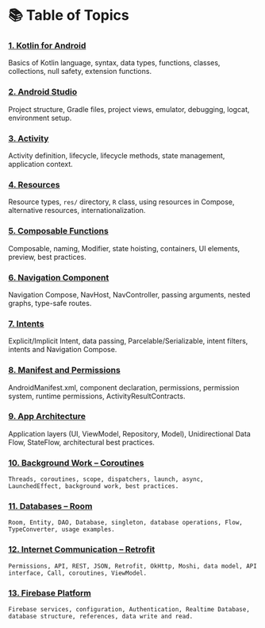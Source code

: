 # 📚 Table of Topics
### [1. Kotlin for Android](https://github.com/MarcinRod/AndroidLecture2025EN/blob/main/01%20Kotlin%20for%20Android.md)  
   Basics of Kotlin language, syntax, data types, functions, classes, collections, null safety, extension functions.

### [2. Android Studio](https://github.com/MarcinRod/AndroidLecture2025EN/blob/main/https://github.com/MarcinRod/AndroidLecture2025EN/blob/main/02%20Android%20Studio.md)  
   Project structure, Gradle files, project views, emulator, debugging, logcat, environment setup.

### [3. Activity](https://github.com/MarcinRod/AndroidLecture2025EN/blob/main/03%20Activity.md)  
   Activity definition, lifecycle, lifecycle methods, state management, application context.

### [4. Resources](https://github.com/MarcinRod/AndroidLecture2025EN/blob/main/04%20Resources.md)  
   Resource types, `res/` directory, `R` class, using resources in Compose, alternative resources, internationalization.

### [5. Composable Functions](https://github.com/MarcinRod/AndroidLecture2025EN/blob/main/05%20Composable%20Functions.md)  
   Composable, naming, Modifier, state hoisting, containers, UI elements, preview, best practices.

### [6. Navigation Component](https://github.com/MarcinRod/AndroidLecture2025EN/blob/main/06%20Navigation%20Component.md)  
   Navigation Compose, NavHost, NavController, passing arguments, nested graphs, type-safe routes.

### [7. Intents](https://github.com/MarcinRod/AndroidLecture2025EN/blob/main/07%20Intents.md)  
   Explicit/Implicit Intent, data passing, Parcelable/Serializable, intent filters, intents and Navigation Compose.

### [8. Manifest and Permissions](https://github.com/MarcinRod/AndroidLecture2025EN/blob/main/08%20Manifest%20and%20Permissions.md)  
   AndroidManifest.xml, component declaration, permissions, permission system, runtime permissions, ActivityResultContracts.

### [9. App Architecture](https://github.com/MarcinRod/AndroidLecture2025EN/blob/main/09%20App%20Architecture.md)  
   Application layers (UI, ViewModel, Repository, Model), Unidirectional Data Flow, StateFlow, architectural best practices.

### [10. Background Work – Coroutines](https://github.com/MarcinRod/AndroidLecture2025EN/blob/main/10%20Background%20w%20Work%20-%20Coroutines.md)  
    Threads, coroutines, scope, dispatchers, launch, async, LaunchedEffect, background work, best practices.

### [11. Databases – Room](https://github.com/MarcinRod/AndroidLecture2025EN/blob/main/11%20Databases%20-%20Room.md)  
    Room, Entity, DAO, Database, singleton, database operations, Flow, TypeConverter, usage examples.

### [12. Internet Communication – Retrofit](https://github.com/MarcinRod/AndroidLecture2025EN/blob/main/12%20Internet%20Communication%20-%20Retorfit.md)  
    Permissions, API, REST, JSON, Retrofit, OkHttp, Moshi, data model, API interface, Call, coroutines, ViewModel.

### [13. Firebase Platform](https://github.com/MarcinRod/AndroidLecture2025EN/blob/main/13%20Firebase%20Platform.md)  
    Firebase services, configuration, Authentication, Realtime Database, database structure, references, data write and read.
